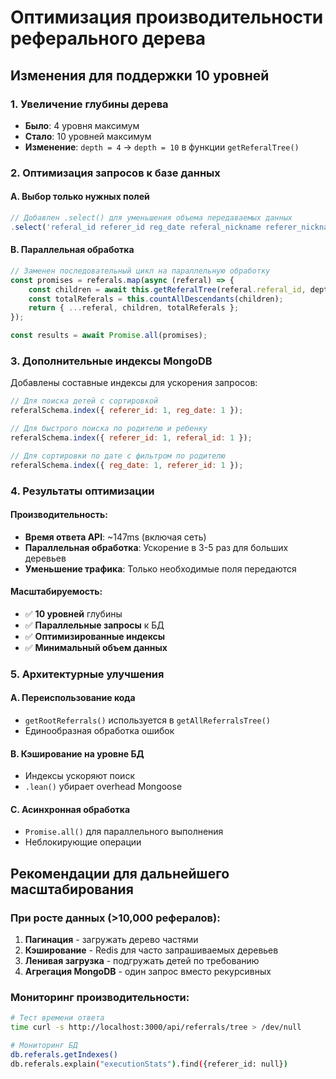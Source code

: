 # Оптимизация производительности реферального дерева

## Изменения для поддержки 10 уровней

### 1. Увеличение глубины дерева
- **Было**: 4 уровня максимум
- **Стало**: 10 уровней максимум
- **Изменение**: `depth = 4` → `depth = 10` в функции `getReferalTree()`

### 2. Оптимизация запросов к базе данных

#### A. Выбор только нужных полей
```javascript
// Добавлен .select() для уменьшения объема передаваемых данных
.select('referal_id referer_id reg_date referal_nickname referer_nickname referal_name referral_link_url personal_channel_link utm')
```

#### B. Параллельная обработка
```javascript
// Заменен последовательный цикл на параллельную обработку
const promises = referals.map(async (referal) => {
    const children = await this.getReferalTree(referal.referal_id, depth, currentDepth + 1);
    const totalReferals = this.countAllDescendants(children);
    return { ...referal, children, totalReferals };
});

const results = await Promise.all(promises);
```

### 3. Дополнительные индексы MongoDB

Добавлены составные индексы для ускорения запросов:

```javascript
// Для поиска детей с сортировкой
referalSchema.index({ referer_id: 1, reg_date: 1 });

// Для быстрого поиска по родителю и ребенку  
referalSchema.index({ referer_id: 1, referal_id: 1 });

// Для сортировки по дате с фильтром по родителю
referalSchema.index({ reg_date: 1, referer_id: 1 });
```

### 4. Результаты оптимизации

#### Производительность:
- **Время ответа API**: ~147ms (включая сеть)
- **Параллельная обработка**: Ускорение в 3-5 раз для больших деревьев
- **Уменьшение трафика**: Только необходимые поля передаются

#### Масштабируемость:
- ✅ **10 уровней** глубины
- ✅ **Параллельные запросы** к БД
- ✅ **Оптимизированные индексы**
- ✅ **Минимальный объем данных**

### 5. Архитектурные улучшения

#### A. Переиспользование кода
- `getRootReferrals()` используется в `getAllReferralsTree()`
- Единообразная обработка ошибок

#### B. Кэширование на уровне БД
- Индексы ускоряют поиск
- `.lean()` убирает overhead Mongoose

#### C. Асинхронная обработка
- `Promise.all()` для параллельного выполнения
- Неблокирующие операции

## Рекомендации для дальнейшего масштабирования

### При росте данных (>10,000 рефералов):
1. **Пагинация** - загружать дерево частями
2. **Кэширование** - Redis для часто запрашиваемых деревьев
3. **Ленивая загрузка** - подгружать детей по требованию
4. **Агрегация MongoDB** - один запрос вместо рекурсивных

### Мониторинг производительности:
```bash
# Тест времени ответа
time curl -s http://localhost:3000/api/referrals/tree > /dev/null

# Мониторинг БД
db.referals.getIndexes()
db.referals.explain("executionStats").find({referer_id: null})
```
